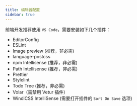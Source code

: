 ```yaml
---
title: 编辑器配置
sidebar: true
---
```


前端开发推荐使用 `VS Code`，需要安装如下几个插件：

- EditorConfig
- ESLint
- Image preview (推荐，非必需)
- language-postcss
- npm Intellisense (推荐，非必需)
- Path Intellisense (推荐，非必需)
- Prettier
- Stylelint
- Todo Tree (推荐，非必需)
- Volar（需禁用 Vetur 插件）
- WindiCSS IntelliSense (需要打开插件的 `Sort On Save` 选项)

